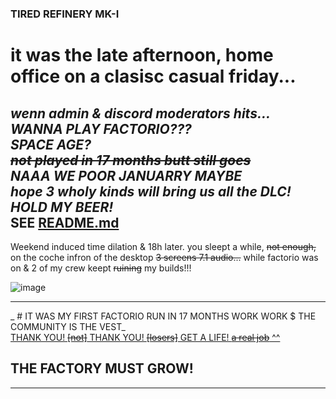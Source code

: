 ### TIRED REFINERY MK-I

# it was the late afternoon, home office on a clasisc casual friday...
_wenn <our> admin & discord moderators hits..._  
_WANNA PLAY FACTORIO???_  
_SPACE AGE?_   
_~~not played in 17 months butt still goes~~_   
_NAAA WE POOR JANUARRY MAYBE_    
_hope 3 wholy kinds will bring us all the DLC!_   
_HOLD MY BEER!_  
SEE [README.md](https://github.com/HarleyVader/factorio-blueprints-melkanea/blob/main/README.md)  
---
Weekend induced time dilation & 18h later. you sleept a while, ~~not enough,~~ on the coche infron of the desktop ~~3 screens 7.1 audio...~~ while factorio was on & 2 of my crew keept ~~ruining~~ my builds!!!

![image](https://github.com/user-attachments/assets/2d351f29-b443-4340-a836-7046b8d92a63)

---
_ # IT WAS MY FIRST FACTORIO RUN IN 17 MONTHS WORK WORK $ THE COMMUNITY IS THE VEST_  
[THANK YOU! ~~[not]~~ THANK YOU! ~~[losers]~~ GET A LIFE! ~~a real job~~ ^^](https://www.reddit.com/r/factorio/comments/1h9ohe6/comment/m14i6kc/?context=3)  
## THE FACTORY MUST GROW!  
---

